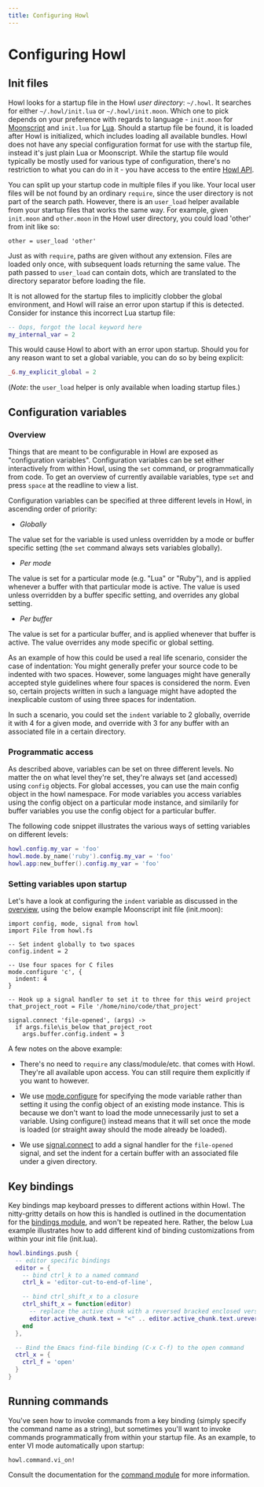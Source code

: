 ```yaml
---
title: Configuring Howl
---
```


# Configuring Howl

## Init files

Howl looks for a startup file in the Howl _user directory_: `~/.howl`. It
searches for either `~/.howl/init.lua` or `~/.howl/init.moon`. Which one
to pick depends on your preference with regards to language - `init.moon`
for [Moonscript](http://moonscript.org) and `init.lua` for
[Lua](http://www.lua.org). Should a startup file be found, it is loaded
after Howl is initialized, which includes loading all available bundles.
Howl does not have any special configuration format for use with the
startup file, instead it's just plain Lua or Moonscript. While the startup
file would typically be mostly used for various type of configuration,
there's no restriction to what you can do in it - you have access to the entire
[Howl API](../#api-reference).

You can split up your startup code in multiple files if you like. Your local
user files will be not found by an ordinary `require`, since the user directory
is not part of the search path. However, there is an `user_load` helper available
from your startup files that works the same way. For example, given
`init.moon` and `other.moon` in the Howl user directory, you could load
'other' from init like so:

```moon
other = user_load 'other'
```

Just as with `require`, paths are given without any extension. Files are
loaded only once, with subsequent loads returning the same value. The path
passed to `user_load` can contain dots, which are translated to the directory
separator before loading the file.

It is not allowed for the startup files to implicitly clobber the global
environment, and Howl will raise an error upon startup if this is detected.
Consider for instance this incorrect Lua startup file:

```lua
-- Oops, forgot the local keyword here
my_internal_var = 2
```

This would cause Howl to abort with an error upon startup. Should you for any
reason want to set a global variable, you can do so by being explicit:

```lua
_G.my_explicit_global = 2
```

(*Note*: the `user_load` helper is only available when loading startup files.)


## Configuration variables

### Overview

Things that are meant to be configurable in Howl are exposed as "configuration
variables". Configuration variables can be set either interactively from within
Howl, using the `set` command, or programmatically from code. To get an overview
of currently available variables, type `set` and press `space` at the readline to
view a list.

Configuration variables can be specified at three different levels in Howl,
in ascending order of priority:

- *Globally*

The value set for the variable is used unless overridden by a mode or buffer
specific setting (the `set` command always sets variables globally).

- *Per mode*

The value is set for a particular mode (e.g. "Lua" or "Ruby"), and is applied
whenever a buffer with that particular mode is active. The value is used unless
overridden by a buffer specific setting, and overrides any global setting.

- *Per buffer*

The value is set for a particular buffer, and is applied whenever that buffer
is active. The value overrides any mode specific or global setting.

As an example of how this could be used a real life scenario, consider the
case of indentation: You might generally prefer your source code to be indented
with two spaces. However, some languages might have generally accepted style
guidelines where four spaces is considered the norm. Even so, certain projects
written in such a language might have adopted the inexplicable custom of using
three spaces for indentation.

In such a scenario, you could set the `indent` variable to 2 globally, override
it with 4 for a given mode, and override with 3 for any buffer with an associated
file in a certain directory.

### Programmatic access

As described above, variables can be set on three different levels. No matter
the on what level they're set, they're always set (and accessed) using
`config` objects. For global accesses, you can use the main config object in
the howl namespace. For mode variables you access variables using the config
object on a particular mode instance, and similarily for buffer variables
you use the config object for a particular buffer.

The following code snippet illustrates the various ways of setting variables on
different levels:

```lua
howl.config.my_var = 'foo'
howl.mode.by_name('ruby').config.my_var = 'foo'
howl.app:new_buffer().config.my_var = 'foo'
```

### Setting variables upon startup

Let's have a look at configuring the `indent` variable as discussed in the
[overview](#overview), using the below example Moonscript init file (init.moon):

```moon
import config, mode, signal from howl
import File from howl.fs

-- Set indent globally to two spaces
config.indent = 2

-- Use four spaces for C files
mode.configure 'c', {
  indent: 4
}

-- Hook up a signal handler to set it to three for this weird project
that_project_root = File '/home/nino/code/that_project'

signal.connect 'file-opened', (args) ->
  if args.file\is_below that_project_root
    args.buffer.config.indent = 3
```

A few notes on the above example:

- There's no need to `require` any class/module/etc. that comes with Howl.
  They're all available upon access. You can still require them
  explicitly if you want to however.

- We use [mode.configure](../api/mode.html#configure) for specifying the mode
  variable rather than setting it using the config object of an existing mode
  instance. This is because we don't want to load the mode unnecessarily just
  to set a variable. Using configure() instead means that it will set once the
  mode is loaded (or straight away should the mode already be loaded).

- We use [signal.connect](../api/signal.html#connect) to add a signal handler
  for the `file-opened` signal, and set the indent for a certain buffer with
  an associated file under a given directory.

## Key bindings

Key bindings map keyboard presses to different actions within Howl. The
nitty-gritty details on how this is handled is outlined in the documentation
for the [bindings module](../api/bindings.html), and won't be repeated here.
Rather, the below Lua example illustrates how to add different kind of binding
customizations from within your init file (init.lua).

```lua
howl.bindings.push {
  -- editor specific bindings
  editor = {
    -- bind ctrl_k to a named command
    ctrl_k = 'editor-cut-to-end-of-line',

    -- bind ctrl_shift_x to a closure
    ctrl_shift_x = function(editor)
      -- replace the active chunk with a reversed bracked enclosed version
      editor.active_chunk.text = "<" .. editor.active_chunk.text.ureverse .. ">"
    end
  },

  -- Bind the Emacs find-file binding (C-x C-f) to the open command
  ctrl_x = {
    ctrl_f = 'open'
  }
}
```

## Running commands

You've seen how to invoke commands from a key binding (simply specify the
command name as a string), but sometimes you'll want to invoke commands
programmatically from within your startup file. As an example, to enter
VI mode automatically upon startup:

```moon
howl.command.vi_on!
```

Consult the documentation for the [command module](../api/command.html) for more
information.
